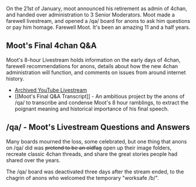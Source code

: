 On the 21st of January, moot announced his retirement as admin of 4chan, and handed over administration to 3 Senior Moderators. Moot made a farewell livestream, and opened a /qa/ board for anons to ask him questions or pay him homage. Farewell Moot. It's been an amazing 11 and a half years.

## Moot's Final 4chan Q&A

Moot's 8-hour Livestream holds information on the early days of 4chan, farewell recommendations for anons, details about how the new 4chan administration will function, and comments on issues from around internet history.

* [Archived YouTube Livestream](https://www.youtube.com/watch?v=XYUKJBZuUig)
* [[Moot's Final Q&A Transcript]] - An ambitious project by the anons of /qa/ to transcribe and condense Moot's 8 hour ramblings, to extract the poignant meaning and historical importance of his final speech.

## /qa/ - Moot's Livestream Questions and Answers

Many boards mourned the loss, some celebrated, but one thing that anons on /qa/ did was <s>pretend to be an oldfag</s> open up their image folders, recreate classic 4chan threads, and share the great stories people had shared over the years.

The /qa/ board was deactivated three days after the stream ended, to the chagrin of anons who welcomed the temporary "worksafe /b/".
